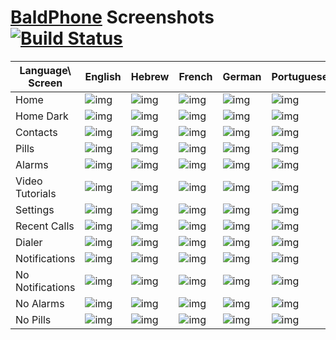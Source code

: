 # [BaldPhone](https://github.com/UriahShaulMandel/BaldPhone) Screenshots [![Build Status](https://travis-ci.com/UriahShaulMandel/BaldPhone.svg?branch=master)](https://travis-ci.com/UriahShaulMandel/BaldPhone)

| Language\ Screen | English                                                                                                                                                   | Hebrew                                                                                                                                                    | French                                                                                                                                                    | German                                                                                                                                                    | Portuguese                                                                                                                                                | Spanish                                                                                                                                                   | Czech                                                                                                                                                     | Slovenian                                                                                                                                                 | Greek                                                                                                                                                     |
|------------------|-----------------------------------------------------------------------------------------------------------------------------------------------------------|-----------------------------------------------------------------------------------------------------------------------------------------------------------|-----------------------------------------------------------------------------------------------------------------------------------------------------------|-----------------------------------------------------------------------------------------------------------------------------------------------------------|-----------------------------------------------------------------------------------------------------------------------------------------------------------|-----------------------------------------------------------------------------------------------------------------------------------------------------------|-----------------------------------------------------------------------------------------------------------------------------------------------------------|-----------------------------------------------------------------------------------------------------------------------------------------------------------|-----------------------------------------------------------------------------------------------------------------------------------------------------------|
| Home             | ![img](https://github.com/UriahShaulMandel/BaldPhoneScreenshots/blob/master/screenshots/screenshots/HomeScreenEmptyScreenshot_en.png?raw=true)            | ![img](https://github.com/UriahShaulMandel/BaldPhoneScreenshots/blob/master/screenshots/screenshots/HomeScreenEmptyScreenshot_iw.png?raw=true)            | ![img](https://github.com/UriahShaulMandel/BaldPhoneScreenshots/blob/master/screenshots/screenshots/HomeScreenEmptyScreenshot_fr.png?raw=true)            | ![img](https://github.com/UriahShaulMandel/BaldPhoneScreenshots/blob/master/screenshots/screenshots/HomeScreenEmptyScreenshot_de.png?raw=true)            | ![img](https://github.com/UriahShaulMandel/BaldPhoneScreenshots/blob/master/screenshots/screenshots/HomeScreenEmptyScreenshot_pt.png?raw=true)            | ![img](https://github.com/UriahShaulMandel/BaldPhoneScreenshots/blob/master/screenshots/screenshots/HomeScreenEmptyScreenshot_es.png?raw=true)            | ![img](https://github.com/UriahShaulMandel/BaldPhoneScreenshots/blob/master/screenshots/screenshots/HomeScreenEmptyScreenshot_cs.png?raw=true)            | ![img](https://github.com/UriahShaulMandel/BaldPhoneScreenshots/blob/master/screenshots/screenshots/HomeScreenEmptyScreenshot_sl.png?raw=true)            | ![img](https://github.com/UriahShaulMandel/BaldPhoneScreenshots/blob/master/screenshots/screenshots/HomeScreenEmptyScreenshot_el.png?raw=true)            |
| Home Dark        | ![img](https://github.com/UriahShaulMandel/BaldPhoneScreenshots/blob/master/screenshots/screenshots/HomeScreenDarkEmptyScreenshot_en.png?raw=true)        | ![img](https://github.com/UriahShaulMandel/BaldPhoneScreenshots/blob/master/screenshots/screenshots/HomeScreenDarkEmptyScreenshot_iw.png?raw=true)        | ![img](https://github.com/UriahShaulMandel/BaldPhoneScreenshots/blob/master/screenshots/screenshots/HomeScreenDarkEmptyScreenshot_fr.png?raw=true)        | ![img](https://github.com/UriahShaulMandel/BaldPhoneScreenshots/blob/master/screenshots/screenshots/HomeScreenDarkEmptyScreenshot_de.png?raw=true)        | ![img](https://github.com/UriahShaulMandel/BaldPhoneScreenshots/blob/master/screenshots/screenshots/HomeScreenDarkEmptyScreenshot_pt.png?raw=true)        | ![img](https://github.com/UriahShaulMandel/BaldPhoneScreenshots/blob/master/screenshots/screenshots/HomeScreenDarkEmptyScreenshot_es.png?raw=true)        | ![img](https://github.com/UriahShaulMandel/BaldPhoneScreenshots/blob/master/screenshots/screenshots/HomeScreenDarkEmptyScreenshot_cs.png?raw=true)        | ![img](https://github.com/UriahShaulMandel/BaldPhoneScreenshots/blob/master/screenshots/screenshots/HomeScreenDarkEmptyScreenshot_sl.png?raw=true)        | ![img](https://github.com/UriahShaulMandel/BaldPhoneScreenshots/blob/master/screenshots/screenshots/HomeScreenDarkEmptyScreenshot_el.png?raw=true)        |
| Contacts         | ![img](https://github.com/UriahShaulMandel/BaldPhoneScreenshots/blob/master/screenshots/screenshots/ContactsActivityScreenshot_en.png?raw=true)           | ![img](https://github.com/UriahShaulMandel/BaldPhoneScreenshots/blob/master/screenshots/screenshots/ContactsActivityScreenshot_iw.png?raw=true)           | ![img](https://github.com/UriahShaulMandel/BaldPhoneScreenshots/blob/master/screenshots/screenshots/ContactsActivityScreenshot_fr.png?raw=true)           | ![img](https://github.com/UriahShaulMandel/BaldPhoneScreenshots/blob/master/screenshots/screenshots/ContactsActivityScreenshot_de.png?raw=true)           | ![img](https://github.com/UriahShaulMandel/BaldPhoneScreenshots/blob/master/screenshots/screenshots/ContactsActivityScreenshot_pt.png?raw=true)           | ![img](https://github.com/UriahShaulMandel/BaldPhoneScreenshots/blob/master/screenshots/screenshots/ContactsActivityScreenshot_es.png?raw=true)           | ![img](https://github.com/UriahShaulMandel/BaldPhoneScreenshots/blob/master/screenshots/screenshots/ContactsActivityScreenshot_cs.png?raw=true)           | ![img](https://github.com/UriahShaulMandel/BaldPhoneScreenshots/blob/master/screenshots/screenshots/ContactsActivityScreenshot_sl.png?raw=true)           | ![img](https://github.com/UriahShaulMandel/BaldPhoneScreenshots/blob/master/screenshots/screenshots/ContactsActivityScreenshot_el.png?raw=true)           |
| Pills            | ![img](https://github.com/UriahShaulMandel/BaldPhoneScreenshots/blob/master/screenshots/screenshots/PillsActivityScreenshot_en.png?raw=true)              | ![img](https://github.com/UriahShaulMandel/BaldPhoneScreenshots/blob/master/screenshots/screenshots/PillsActivityScreenshot_iw.png?raw=true)              | ![img](https://github.com/UriahShaulMandel/BaldPhoneScreenshots/blob/master/screenshots/screenshots/PillsActivityScreenshot_fr.png?raw=true)              | ![img](https://github.com/UriahShaulMandel/BaldPhoneScreenshots/blob/master/screenshots/screenshots/PillsActivityScreenshot_de.png?raw=true)              | ![img](https://github.com/UriahShaulMandel/BaldPhoneScreenshots/blob/master/screenshots/screenshots/PillsActivityScreenshot_pt.png?raw=true)              | ![img](https://github.com/UriahShaulMandel/BaldPhoneScreenshots/blob/master/screenshots/screenshots/PillsActivityScreenshot_es.png?raw=true)              | ![img](https://github.com/UriahShaulMandel/BaldPhoneScreenshots/blob/master/screenshots/screenshots/PillsActivityScreenshot_cs.png?raw=true)              | ![img](https://github.com/UriahShaulMandel/BaldPhoneScreenshots/blob/master/screenshots/screenshots/PillsActivityScreenshot_sl.png?raw=true)              | ![img](https://github.com/UriahShaulMandel/BaldPhoneScreenshots/blob/master/screenshots/screenshots/PillsActivityScreenshot_el.png?raw=true)              |
| Alarms           | ![img](https://github.com/UriahShaulMandel/BaldPhoneScreenshots/blob/master/screenshots/screenshots/AlarmsActivityFullScreenshot_en.png?raw=true)         | ![img](https://github.com/UriahShaulMandel/BaldPhoneScreenshots/blob/master/screenshots/screenshots/AlarmsActivityFullScreenshot_iw.png?raw=true)         | ![img](https://github.com/UriahShaulMandel/BaldPhoneScreenshots/blob/master/screenshots/screenshots/AlarmsActivityFullScreenshot_fr.png?raw=true)         | ![img](https://github.com/UriahShaulMandel/BaldPhoneScreenshots/blob/master/screenshots/screenshots/AlarmsActivityFullScreenshot_de.png?raw=true)         | ![img](https://github.com/UriahShaulMandel/BaldPhoneScreenshots/blob/master/screenshots/screenshots/AlarmsActivityFullScreenshot_pt.png?raw=true)         | ![img](https://github.com/UriahShaulMandel/BaldPhoneScreenshots/blob/master/screenshots/screenshots/AlarmsActivityFullScreenshot_es.png?raw=true)         | ![img](https://github.com/UriahShaulMandel/BaldPhoneScreenshots/blob/master/screenshots/screenshots/AlarmsActivityFullScreenshot_cs.png?raw=true)         | ![img](https://github.com/UriahShaulMandel/BaldPhoneScreenshots/blob/master/screenshots/screenshots/AlarmsActivityFullScreenshot_sl.png?raw=true)         | ![img](https://github.com/UriahShaulMandel/BaldPhoneScreenshots/blob/master/screenshots/screenshots/AlarmsActivityFullScreenshot_el.png?raw=true)         |
| Video Tutorials  | ![img](https://github.com/UriahShaulMandel/BaldPhoneScreenshots/blob/master/screenshots/screenshots/VideoTutorialsActivityScreenshot_en.png?raw=true)     | ![img](https://github.com/UriahShaulMandel/BaldPhoneScreenshots/blob/master/screenshots/screenshots/VideoTutorialsActivityScreenshot_iw.png?raw=true)     | ![img](https://github.com/UriahShaulMandel/BaldPhoneScreenshots/blob/master/screenshots/screenshots/VideoTutorialsActivityScreenshot_fr.png?raw=true)     | ![img](https://github.com/UriahShaulMandel/BaldPhoneScreenshots/blob/master/screenshots/screenshots/VideoTutorialsActivityScreenshot_de.png?raw=true)     | ![img](https://github.com/UriahShaulMandel/BaldPhoneScreenshots/blob/master/screenshots/screenshots/VideoTutorialsActivityScreenshot_pt.png?raw=true)     | ![img](https://github.com/UriahShaulMandel/BaldPhoneScreenshots/blob/master/screenshots/screenshots/VideoTutorialsActivityScreenshot_es.png?raw=true)     | ![img](https://github.com/UriahShaulMandel/BaldPhoneScreenshots/blob/master/screenshots/screenshots/VideoTutorialsActivityScreenshot_cs.png?raw=true)     | ![img](https://github.com/UriahShaulMandel/BaldPhoneScreenshots/blob/master/screenshots/screenshots/VideoTutorialsActivityScreenshot_sl.png?raw=true)     | ![img](https://github.com/UriahShaulMandel/BaldPhoneScreenshots/blob/master/screenshots/screenshots/VideoTutorialsActivityScreenshot_el.png?raw=true)     |
| Settings         | ![img](https://github.com/UriahShaulMandel/BaldPhoneScreenshots/blob/master/screenshots/screenshots/SettingsActivityScreenshot_en.png?raw=true)           | ![img](https://github.com/UriahShaulMandel/BaldPhoneScreenshots/blob/master/screenshots/screenshots/SettingsActivityScreenshot_iw.png?raw=true)           | ![img](https://github.com/UriahShaulMandel/BaldPhoneScreenshots/blob/master/screenshots/screenshots/SettingsActivityScreenshot_fr.png?raw=true)           | ![img](https://github.com/UriahShaulMandel/BaldPhoneScreenshots/blob/master/screenshots/screenshots/SettingsActivityScreenshot_de.png?raw=true)           | ![img](https://github.com/UriahShaulMandel/BaldPhoneScreenshots/blob/master/screenshots/screenshots/SettingsActivityScreenshot_pt.png?raw=true)           | ![img](https://github.com/UriahShaulMandel/BaldPhoneScreenshots/blob/master/screenshots/screenshots/SettingsActivityScreenshot_es.png?raw=true)           | ![img](https://github.com/UriahShaulMandel/BaldPhoneScreenshots/blob/master/screenshots/screenshots/SettingsActivityScreenshot_cs.png?raw=true)           | ![img](https://github.com/UriahShaulMandel/BaldPhoneScreenshots/blob/master/screenshots/screenshots/SettingsActivityScreenshot_sl.png?raw=true)           | ![img](https://github.com/UriahShaulMandel/BaldPhoneScreenshots/blob/master/screenshots/screenshots/SettingsActivityScreenshot_el.png?raw=true)           |
| Recent Calls     | ![img](https://github.com/UriahShaulMandel/BaldPhoneScreenshots/blob/master/screenshots/screenshots/RecentCallsActivityScreenshot_en.png?raw=true)        | ![img](https://github.com/UriahShaulMandel/BaldPhoneScreenshots/blob/master/screenshots/screenshots/RecentCallsActivityScreenshot_iw.png?raw=true)        | ![img](https://github.com/UriahShaulMandel/BaldPhoneScreenshots/blob/master/screenshots/screenshots/RecentCallsActivityScreenshot_fr.png?raw=true)        | ![img](https://github.com/UriahShaulMandel/BaldPhoneScreenshots/blob/master/screenshots/screenshots/RecentCallsActivityScreenshot_de.png?raw=true)        | ![img](https://github.com/UriahShaulMandel/BaldPhoneScreenshots/blob/master/screenshots/screenshots/RecentCallsActivityScreenshot_pt.png?raw=true)        | ![img](https://github.com/UriahShaulMandel/BaldPhoneScreenshots/blob/master/screenshots/screenshots/RecentCallsActivityScreenshot_es.png?raw=true)        | ![img](https://github.com/UriahShaulMandel/BaldPhoneScreenshots/blob/master/screenshots/screenshots/RecentCallsActivityScreenshot_cs.png?raw=true)        | ![img](https://github.com/UriahShaulMandel/BaldPhoneScreenshots/blob/master/screenshots/screenshots/RecentCallsActivityScreenshot_sl.png?raw=true)        | ![img](https://github.com/UriahShaulMandel/BaldPhoneScreenshots/blob/master/screenshots/screenshots/RecentCallsActivityScreenshot_el.png?raw=true)        |
| Dialer           | ![img](https://github.com/UriahShaulMandel/BaldPhoneScreenshots/blob/master/screenshots/screenshots/DialerActivityScreenshot_en.png?raw=true)             | ![img](https://github.com/UriahShaulMandel/BaldPhoneScreenshots/blob/master/screenshots/screenshots/DialerActivityScreenshot_iw.png?raw=true)             | ![img](https://github.com/UriahShaulMandel/BaldPhoneScreenshots/blob/master/screenshots/screenshots/DialerActivityScreenshot_fr.png?raw=true)             | ![img](https://github.com/UriahShaulMandel/BaldPhoneScreenshots/blob/master/screenshots/screenshots/DialerActivityScreenshot_de.png?raw=true)             | ![img](https://github.com/UriahShaulMandel/BaldPhoneScreenshots/blob/master/screenshots/screenshots/DialerActivityScreenshot_pt.png?raw=true)             | ![img](https://github.com/UriahShaulMandel/BaldPhoneScreenshots/blob/master/screenshots/screenshots/DialerActivityScreenshot_es.png?raw=true)             | ![img](https://github.com/UriahShaulMandel/BaldPhoneScreenshots/blob/master/screenshots/screenshots/DialerActivityScreenshot_cs.png?raw=true)             | ![img](https://github.com/UriahShaulMandel/BaldPhoneScreenshots/blob/master/screenshots/screenshots/DialerActivityScreenshot_sl.png?raw=true)             | ![img](https://github.com/UriahShaulMandel/BaldPhoneScreenshots/blob/master/screenshots/screenshots/DialerActivityScreenshot_el.png?raw=true)             |
| Notifications    | ![img](https://github.com/UriahShaulMandel/BaldPhoneScreenshots/blob/master/screenshots/screenshots/NotificationsActivityEmptyScreenshot_en.png?raw=true) | ![img](https://github.com/UriahShaulMandel/BaldPhoneScreenshots/blob/master/screenshots/screenshots/NotificationsActivityEmptyScreenshot_iw.png?raw=true) | ![img](https://github.com/UriahShaulMandel/BaldPhoneScreenshots/blob/master/screenshots/screenshots/NotificationsActivityEmptyScreenshot_fr.png?raw=true) | ![img](https://github.com/UriahShaulMandel/BaldPhoneScreenshots/blob/master/screenshots/screenshots/NotificationsActivityEmptyScreenshot_de.png?raw=true) | ![img](https://github.com/UriahShaulMandel/BaldPhoneScreenshots/blob/master/screenshots/screenshots/NotificationsActivityEmptyScreenshot_pt.png?raw=true) | ![img](https://github.com/UriahShaulMandel/BaldPhoneScreenshots/blob/master/screenshots/screenshots/NotificationsActivityEmptyScreenshot_es.png?raw=true) | ![img](https://github.com/UriahShaulMandel/BaldPhoneScreenshots/blob/master/screenshots/screenshots/NotificationsActivityEmptyScreenshot_cs.png?raw=true) | ![img](https://github.com/UriahShaulMandel/BaldPhoneScreenshots/blob/master/screenshots/screenshots/NotificationsActivityEmptyScreenshot_sl.png?raw=true) | ![img](https://github.com/UriahShaulMandel/BaldPhoneScreenshots/blob/master/screenshots/screenshots/NotificationsActivityEmptyScreenshot_el.png?raw=true) |
| No Notifications | ![img](https://github.com/UriahShaulMandel/BaldPhoneScreenshots/blob/master/screenshots/screenshots/NotificationsActivityEmptyScreenshot_en.png?raw=true) | ![img](https://github.com/UriahShaulMandel/BaldPhoneScreenshots/blob/master/screenshots/screenshots/NotificationsActivityEmptyScreenshot_iw.png?raw=true) | ![img](https://github.com/UriahShaulMandel/BaldPhoneScreenshots/blob/master/screenshots/screenshots/NotificationsActivityEmptyScreenshot_fr.png?raw=true) | ![img](https://github.com/UriahShaulMandel/BaldPhoneScreenshots/blob/master/screenshots/screenshots/NotificationsActivityEmptyScreenshot_de.png?raw=true) | ![img](https://github.com/UriahShaulMandel/BaldPhoneScreenshots/blob/master/screenshots/screenshots/NotificationsActivityEmptyScreenshot_pt.png?raw=true) | ![img](https://github.com/UriahShaulMandel/BaldPhoneScreenshots/blob/master/screenshots/screenshots/NotificationsActivityEmptyScreenshot_es.png?raw=true) | ![img](https://github.com/UriahShaulMandel/BaldPhoneScreenshots/blob/master/screenshots/screenshots/NotificationsActivityEmptyScreenshot_cs.png?raw=true) | ![img](https://github.com/UriahShaulMandel/BaldPhoneScreenshots/blob/master/screenshots/screenshots/NotificationsActivityEmptyScreenshot_sl.png?raw=true) | ![img](https://github.com/UriahShaulMandel/BaldPhoneScreenshots/blob/master/screenshots/screenshots/NotificationsActivityEmptyScreenshot_el.png?raw=true) |
| No Alarms        | ![img](https://github.com/UriahShaulMandel/BaldPhoneScreenshots/blob/master/screenshots/screenshots/AlarmsActivityEmptyScreenshot_en.png?raw=true)        | ![img](https://github.com/UriahShaulMandel/BaldPhoneScreenshots/blob/master/screenshots/screenshots/AlarmsActivityEmptyScreenshot_iw.png?raw=true)        | ![img](https://github.com/UriahShaulMandel/BaldPhoneScreenshots/blob/master/screenshots/screenshots/AlarmsActivityEmptyScreenshot_fr.png?raw=true)        | ![img](https://github.com/UriahShaulMandel/BaldPhoneScreenshots/blob/master/screenshots/screenshots/AlarmsActivityEmptyScreenshot_de.png?raw=true)        | ![img](https://github.com/UriahShaulMandel/BaldPhoneScreenshots/blob/master/screenshots/screenshots/AlarmsActivityEmptyScreenshot_pt.png?raw=true)        | ![img](https://github.com/UriahShaulMandel/BaldPhoneScreenshots/blob/master/screenshots/screenshots/AlarmsActivityEmptyScreenshot_es.png?raw=true)        | ![img](https://github.com/UriahShaulMandel/BaldPhoneScreenshots/blob/master/screenshots/screenshots/AlarmsActivityEmptyScreenshot_cs.png?raw=true)        | ![img](https://github.com/UriahShaulMandel/BaldPhoneScreenshots/blob/master/screenshots/screenshots/AlarmsActivityEmptyScreenshot_sl.png?raw=true)        | ![img](https://github.com/UriahShaulMandel/BaldPhoneScreenshots/blob/master/screenshots/screenshots/AlarmsActivityEmptyScreenshot_el.png?raw=true)        |
| No Pills         | ![img](https://github.com/UriahShaulMandel/BaldPhoneScreenshots/blob/master/screenshots/screenshots/PillsEmptyActivityScreenshot_en.png?raw=true)         | ![img](https://github.com/UriahShaulMandel/BaldPhoneScreenshots/blob/master/screenshots/screenshots/PillsEmptyActivityScreenshot_iw.png?raw=true)         | ![img](https://github.com/UriahShaulMandel/BaldPhoneScreenshots/blob/master/screenshots/screenshots/PillsEmptyActivityScreenshot_fr.png?raw=true)         | ![img](https://github.com/UriahShaulMandel/BaldPhoneScreenshots/blob/master/screenshots/screenshots/PillsEmptyActivityScreenshot_de.png?raw=true)         | ![img](https://github.com/UriahShaulMandel/BaldPhoneScreenshots/blob/master/screenshots/screenshots/PillsEmptyActivityScreenshot_pt.png?raw=true)         | ![img](https://github.com/UriahShaulMandel/BaldPhoneScreenshots/blob/master/screenshots/screenshots/PillsEmptyActivityScreenshot_es.png?raw=true)         | ![img](https://github.com/UriahShaulMandel/BaldPhoneScreenshots/blob/master/screenshots/screenshots/PillsEmptyActivityScreenshot_cs.png?raw=true)         | ![img](https://github.com/UriahShaulMandel/BaldPhoneScreenshots/blob/master/screenshots/screenshots/PillsEmptyActivityScreenshot_sl.png?raw=true)         | ![img](https://github.com/UriahShaulMandel/BaldPhoneScreenshots/blob/master/screenshots/screenshots/PillsEmptyActivityScreenshot_el.png?raw=true)         |
